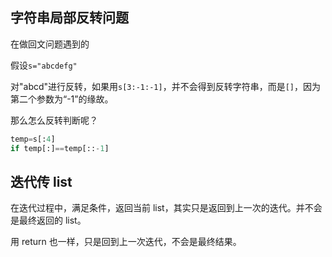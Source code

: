 ## 字符串局部反转问题
在做回文问题遇到的

假设`s="abcdefg"`

对"abcd"进行反转，如果用`s[3:-1:-1]`，并不会得到反转字符串，而是`[]`，因为第二个参数为“-1”的缘故。

那么怎么反转判断呢？

```py
temp=s[:4]
if temp[:]==temp[::-1]
```

## 迭代传 list
在迭代过程中，满足条件，返回当前 list，其实只是返回到上一次的迭代。并不会是最终返回的 list。

用 return 也一样，只是回到上一次迭代，不会是最终结果。